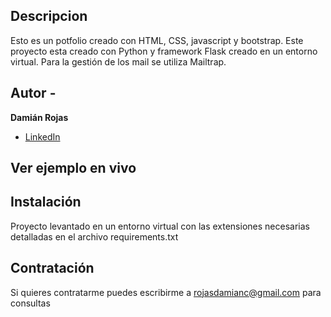## Descripcion
Esto es un potfolio creado con HTML, CSS, javascript y bootstrap. Este proyecto esta creado con Python y framework Flask creado en un entorno virtual. Para la gestión de los mail se utiliza Mailtrap.

## Autor -
**Damián Rojas**

* [LinkedIn](https://www.linkedin.com/in/damianrojas79/)

## Ver ejemplo en vivo


## Instalación
Proyecto levantado en un entorno virtual con las extensiones necesarias detalladas en el archivo requirements.txt

## Contratación
Si quieres contratarme puedes escribirme a rojasdamianc@gmail.com para consultas
